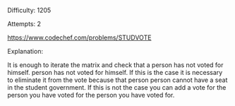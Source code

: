 Difficulty: 1205

Attempts: 2

https://www.codechef.com/problems/STUDVOTE

Explanation:

It is enough to iterate the matrix and check that a
person has not voted for himself. person has not voted 
for himself. If this is the case it is necessary to 
eliminate it from the vote because that person person 
cannot have a seat in the student government.
If this is not the case you can add a vote for the
person you have voted for the person you have voted 
for.
